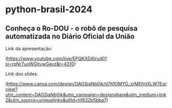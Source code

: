# python-brasil-2024

## Conheça o Ro-DOU - o robô de pesquisa automatizada no Diário Oficial da União
Link da apresentação:

(https://www.youtube.com/live/EPQKXDAVud0?si=rpNr7uoWGhvwGavz&t=4310)

Link dos slides:

(https://www.canva.com/design/DAGSjaNb0jk/d7h1OMYD_xrMEfntXLW7Eg/view?utm_content=DAGSjaNb0jk&utm_campaign=designshare&utm_medium=link2&utm_source=uniquelinks&utlId=hf832b5bba7)
